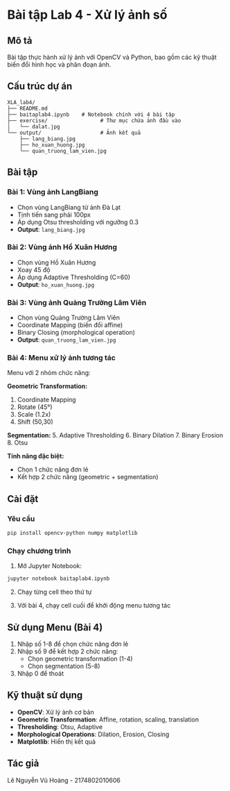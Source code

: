 # Bài tập Lab 4 - Xử lý ảnh số

## Mô tả
Bài tập thực hành xử lý ảnh với OpenCV và Python, bao gồm các kỹ thuật biến đổi hình học và phân đoạn ảnh.

## Cấu trúc dự án
```
XLA_lab4/
├── README.md
├── baitaplab4.ipynb    # Notebook chính với 4 bài tập
├── exercise/                 # Thư mục chứa ảnh đầu vào
│   └── dalat.jpg
└── output/                   # Ảnh kết quả
    ├── lang_biang.jpg
    ├── ho_xuan_huong.jpg
    └── quan_truong_lam_vien.jpg
```

## Bài tập

### Bài 1: Vùng ảnh LangBiang
- Chọn vùng LangBiang từ ảnh Đà Lạt
- Tịnh tiến sang phải 100px
- Áp dụng Otsu thresholding với ngưỡng 0.3
- **Output**: `lang_biang.jpg`

### Bài 2: Vùng ảnh Hồ Xuân Hương
- Chọn vùng Hồ Xuân Hương
- Xoay 45 độ
- Áp dụng Adaptive Thresholding (C=60)
- **Output**: `ho_xuan_huong.jpg`

### Bài 3: Vùng ảnh Quảng Trường Lâm Viên
- Chọn vùng Quảng Trường Lâm Viên
- Coordinate Mapping (biến đổi affine)
- Binary Closing (morphological operation)
- **Output**: `quan_truong_lam_vien.jpg`

### Bài 4: Menu xử lý ảnh tương tác
Menu với 2 nhóm chức năng:

**Geometric Transformation:**
1. Coordinate Mapping
2. Rotate (45°)
3. Scale (1.2x)
4. Shift (50,30)

**Segmentation:**
5. Adaptive Thresholding
6. Binary Dilation
7. Binary Erosion
8. Otsu

**Tính năng đặc biệt:**
- Chọn 1 chức năng đơn lẻ
- Kết hợp 2 chức năng (geometric + segmentation)

## Cài đặt

### Yêu cầu
```bash
pip install opencv-python numpy matplotlib
```

### Chạy chương trình
1. Mở Jupyter Notebook:
```bash
jupyter notebook baitaplab4.ipynb
```

2. Chạy từng cell theo thứ tự

3. Với bài 4, chạy cell cuối để khởi động menu tương tác

## Sử dụng Menu (Bài 4)
1. Nhập số 1-8 để chọn chức năng đơn lẻ
2. Nhập số 9 để kết hợp 2 chức năng:
   - Chọn geometric transformation (1-4)
   - Chọn segmentation (5-8)
3. Nhập 0 để thoát

## Kỹ thuật sử dụng
- **OpenCV**: Xử lý ảnh cơ bản
- **Geometric Transformation**: Affine, rotation, scaling, translation
- **Thresholding**: Otsu, Adaptive
- **Morphological Operations**: Dilation, Erosion, Closing
- **Matplotlib**: Hiển thị kết quả

## Tác giả
Lê Nguyễn Vũ Hoàng - 2174802010606
